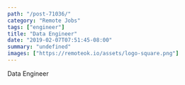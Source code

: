 ```yaml
---
path: "/post-71036/"
category: "Remote Jobs"
tags: ["engineer"]
title: "Data Engineer"
date: "2019-02-07T07:51:45-08:00"
summary: "undefined"
images: ["https://remoteok.io/assets/logo-square.png"]
---
```


Data Engineer
